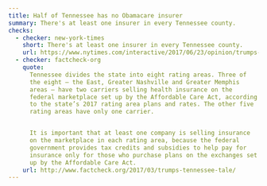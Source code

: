 ```yaml
---
title: Half of Tennessee has no Obamacare insurer
summary: There's at least one insurer in every Tennessee county.
checks:
  - checker: new-york-times
    short: There's at least one insurer in every Tennessee county.
    url: https://www.nytimes.com/interactive/2017/06/23/opinion/trumps-lies.html
  - checker: factcheck-org
    quote:
      Tennessee divides the state into eight rating areas. Three of
      the eight — the East, Greater Nashville and Greater Memphis
      areas — have two carriers selling health insurance on the
      federal marketplace set up by the Affordable Care Act, according
      to the state’s 2017 rating area plans and rates. The other five
      rating areas have only one carrier.


      It is important that at least one company is selling insurance
      on the marketplace in each rating area, because the federal
      government provides tax credits and subsidies to help pay for
      insurance only for those who purchase plans on the exchanges set
      up by the Affordable Care Act.
    url: http://www.factcheck.org/2017/03/trumps-tennessee-tale/
---
```

